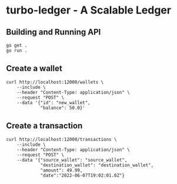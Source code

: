 # turbo-ledger - A Scalable Ledger
## Building and Running API
```shell
go get .
go run .
```

## Create a wallet
```shell
curl http://localhost:12000/wallets \
    --include \
    --header "Content-Type: application/json" \
    --request "POST" \
    --data '{"id": "new_wallet",
             "balance": 50.0}'
```

## Create a transaction
```shell
curl http://localhost:12000/transactions \
    --include \
    --header "Content-Type: application/json" \
    --request "POST" \
    --data '{"source_wallet": "source_wallet",
             "destination_wallet": "destination_wallet",
             "amount": 49.99,
             "date":"2022-06-07T19:02:01.0Z"}
```